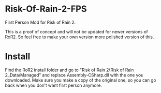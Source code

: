 # Risk-Of-Rain-2-FPS

First Person Mod for Risk of Rain 2.

This is a proof of concept and will not be updated for newer versions of RoR2. 
So feel free to make your own version more polished version of this.

# Install
Find the RoR2 install folder and go to "Risk of Rain 2\Risk of Rain 2_Data\Managed" and replace Assembly-CSharp.dll with the one you downloaded. Make sure you make a copy of the original one, so you can go back when you don't want first person anymore.
